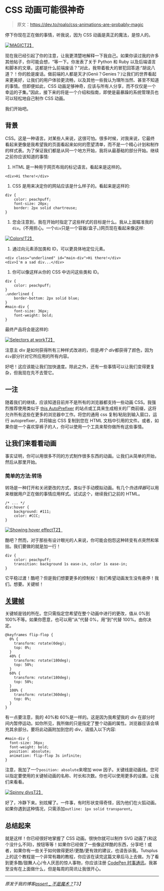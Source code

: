 # CSS 动画可能很神奇

> 原文：<https://dev.to/rpalo/css-animations-are-probably-magic>

停下你现在正在做的事情，听我说，因为 CSS 动画是真正的魔法，是惊人的。

[![MAGIC](img/63e75658ba457373ac23b4d2cd296c97.png)T2】](https://res.cloudinary.com/practicaldev/image/fetch/s--JVlSMP9g--/c_limit%2Cf_auto%2Cfl_progressive%2Cq_66%2Cw_880/http://assertnotmagic.com/img/css-magic.gif)

现在我已经引起了你的注意，让我更清楚地解释一下我自己。如果你读过我的许多其他帖子，你可能会想，“等一下。你发表了关于 Python 和 Ruby 以及后端语言和脚本的文章。这都是什么前端废话？”对此，我带着极大的冒犯回答道:“胡说八道？！你的脸是废话。做前端的人都是天才(Genii？Genies？)让我们的世界看起来更美好，让我们的用户体验更流畅，以及其他一些我认为理所当然、甚至不知道的事情。但即便如此，CSS 动画足够神奇，应该与所有人分享，而不仅仅是一个幸运的子集。”因此，接下来的将是一个介绍和指南，即使是最暴躁的系统管理员也可以轻松地自己制作 CSS 动画。

我们开始吧。

## 背景

CSS。这是一种语言。对某些人来说，这很可怕。很多时候，对我来说，它最终看起来更像是我希望我的页面看起来如何的愿望清单，而不是一个精心计划和制作的样式表。为了保证我们都是从同一个地方开始，我将从最基础的部分开始。继续之前你应该知道的事情:

1.  HTML 是一种用于网页布局的标记语言。看起来是这样的。

```
<div>Hi there!</div> 
```

1.  CSS 是用来决定你的网站应该是什么样子的。看起来是这样的:

```
div {
    color: peachpuff;
    font-size: 20px;
    border: 2px solid chartreuse;
} 
```

1.  您会注意到，我在开始时指定了这些样式的目标是什么。我从上面瞄准我的`div`。(不用担心。一个`div`只是一个容器/盒子。)网页现在看起来像这样:

[![Colors!](img/1bb7afb6106fafb953bcb520b6f67205.png)T2】](https://res.cloudinary.com/practicaldev/image/fetch/s--o_2NQo4G--/c_limit%2Cf_auto%2Cfl_progressive%2Cq_auto%2Cw_880/http://assertnotmagic.com/img/css-peachpuff.png)

1.  通过向元素添加类和 ID，可以更具体地定位元素。

```
<div class="underlined" id="main-div">Hi there!</div>
<div>I'm a sad div...</div> 
```

1.  你可以像这样从你的 CSS 中访问这些类和 ID。

```
div {
    color: peachpuff;
}
.underlined {
    border-bottom: 2px solid blue;
}
#main-div {
    font-size: 36px;
    font-weight: bold;
} 
```

最终产品将会是这样的:

[![Selectors at work](img/5d1e0c8c06f7faad7109492ff6f68936.png)T2】](https://res.cloudinary.com/practicaldev/image/fetch/s--vNAwS6Bh--/c_limit%2Cf_auto%2Cfl_progressive%2Cq_auto%2Cw_880/http://assertnotmagic.com/img/css-selectors.png)

注意主 div 是如何获得所有三种样式改进的，但是*两个 div*都获得了颜色，因为`div`部分针对它所应用的所有内容。

好吧！这应该能让我们加快速度。除此之外，还有一些事情可以让我们变得更复杂，但我现在先不去管它。

## 一注

随着我们的继续，应该知道目前并不是所有的浏览器都支持一些动画 CSS。我强烈推荐使用类似于 [this AutoPrefixer](https://autoprefixer.github.io/) 的站点或工具来生成相关的厂商前缀，这将允许所有这些在更多的浏览器中工作。将您的通用 css 复制/粘贴到输入窗口，运行 autoprefixer，并将输出 CSS 复制到您在 HTML 文档中引用的文件。或者，如果你是一个喜欢穿裤子的人，你可以使用一个工具来帮你做所有这些事情。

## 让我们来看看动画

事实证明，你可以用很多不同的方式制作很多东西的动画。让我们从简单的开始，然后从那里开始。

### 简单的方法:转场

转场是一种打开和关闭更改的方式，类似于手动模拟动画。有几个*伪选择器*可以用来根据用户正在做的事情应用样式。试试这个，继续我们之前的 HTML。

```
/* ... */
div:hover {
    background: #111;
    color: #CCC;
} 
```

[![Showing hover effect](img/d499d437ce1bdeb470c4b0250dd8d79a.png)T2】](https://res.cloudinary.com/practicaldev/image/fetch/s--yiKb_P9w--/c_limit%2Cf_auto%2Cfl_progressive%2Cq_66%2Cw_880/http://assertnotmagic.com/img/css-hover.gif)

酷吧？然而，对于那些有设计眼光的人来说，你可能会抱怨这种转变有点突然和笨拙。我们要做的就是加一行！

```
div {
    color: peachpuff;
    transition: background 1s ease-in, color 1s ease-in;
} 
```

它平稳过渡！酷吧？但是我们想要更多的控制权！我们希望动画发生没有悬停！我们。想要。关键帧！

## [关键帧](#keyframes)

关键帧是钱的所在。您只需指定您希望在整个动画中进行的更改，值从 0%到 100%不等。如果你愿意，也可以用“从”代替 0%，用“到”代替 100%。由你决定。

```
@keyframes flip-flop {
  0% {
    transform: rotate(0deg);
    top: 0%;
  }
  40% {
    transform: rotate(180deg);
    top: 50%;
  }
  60% {
    transform: rotate(180deg);
    top: 50%;
  }
  100% {
    transform: rotate(360deg);
    top: 0%;
  }
} 
```

有一点要注意，我的 40%和 60%是一样的。这是因为我希望我的 div 在部分时间内暂停运动。如你所见，我所做的只是指定了整个动画的属性。浏览器应该会填充其余部分。要将此动画附加到您的 div，请插入以下内容:

```
#main-div {
  font-size: 36px;
  font-weight: bold;
  position: absolute;
  animation: flip-flop 3s infinite;
} 
```

注意，我加了一个`position: absolute`来增加 wow 因子。关键线是动画线。您可以指定要使用的关键帧动画的名称、时长和次数。你也可以使用更多的设置。让我们来看看。

[![Spinny divs](img/d8c150dd9a7ca55a1c7ccb52bd59389e.png)T2】](https://res.cloudinary.com/practicaldev/image/fetch/s--bhCQMW1u--/c_limit%2Cf_auto%2Cfl_progressive%2Cq_66%2Cw_880/http://assertnotmagic.com/img/css-flip-flop.gif)

好了，冷静下来。别炫耀了。一件事，有时形状变得奇怪，因为他们在火狐动画。如果你遇到这种情况，只需添加`outline: 1px solid transparent`。

## 总结起来

就是这样！你已经很好地掌握了 CSS 动画。很快你就可以制作 SVG 动画了(和这个没什么不同)，按钮等等！如果你已经做了一些像这样酷的东西，分享吧！或者，如果你有一些关于如何做得更好/更酷/更有效的建议，也请告诉我。Tutsplus 上的这个教程是一个非常有趣的教程，你应该在读完这篇文章后马上去做。为了看到更多酷/鼓舞人心/令人厌恶的惊人事物，你应该注册 [CodePen 时事通讯](https://codepen.io/accounts/signup)。我甚至没有在上面做什么，但是每周的简讯让我很开心。

* * *

*原发于我的博客[assert _ 不是魔术？](http://assertnotmagic.com)T3】*